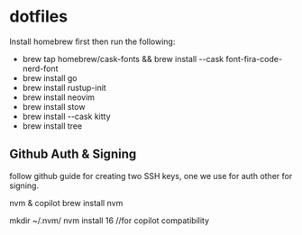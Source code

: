 # dotfiles

Install homebrew first
then run the following:

* brew tap homebrew/cask-fonts && brew install --cask font-fira-code-nerd-font
* brew install go
* brew install rustup-init
* brew install neovim
* brew install stow
* brew install --cask kitty
* brew install tree

## Github Auth & Signing
follow github guide for creating two SSH keys, one we use for auth other for signing.

nvm & copilot
brew install nvm

mkdir ~/.nvm/
nvm install 16 //for copilot compatibility
